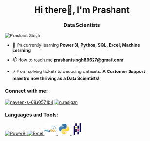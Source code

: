 <h1 align="center">Hi there👋, I'm Prashant</h1>
<h3 align="center">Data Scientists</h3>

<p align="left"> <img src="https://komarev.com/ghpvc/?username=prashantsingh8962&label=Profile%20views&color=0e75b6&style=flat" alt="Prashant Singh" /> </p>


- 🌱 I’m currently learning **Power BI, Python, SQL, Excel, Machine Learning**

- 📫 How to reach me **prashantsingh89627@gmail.com**

- ⚡ From solving tickets to decoding datasets: **A Customer Support maestro now thriving as a Data Scientists!**

<h3 align="left">Connect with me:</h3>
<p align="left">
<a href="https://www.linkedin.com/in/prashant-singh-b4338824b/" target="blank"><img align="center" src="https://raw.githubusercontent.com/rahuldkjain/github-profile-readme-generator/master/src/images/icons/Social/linked-in-alt.svg" alt="naveen-s-68a0571b4" height="30" width="40" /></a>
<a href="https://www.instagram.com/prashu_kansana/" target="blank"><img align="center" src="https://raw.githubusercontent.com/rahuldkjain/github-profile-readme-generator/master/src/images/icons/Social/instagram.svg" alt="n.rasigan" height="30" width="40" /></a>


<h3 align="left">Languages and Tools:</h3>
<p align="left"> <a href="https://powerbi.microsoft.com/en-au/" target="_blank" rel="noreferrer"> <img src="https://logos-world.net/wp-content/uploads/2022/02/Microsoft-Power-BI-Symbol.png" alt="PowerBi" width="40" height="40"/> </a> 
  <a href="https://www.microsoft.com/en-in/microsoft-365/excel" target="_blank" rel="noreferrer"> <img src="https://cdn1.iconfinder.com/data/icons/famous-brand-apps/100/_-04-512.png" alt="Excel" width="40" height="40"/> </a> 
  </a> <a href="https://www.mysql.com/" target="_blank" rel="noreferrer"> <img src="https://raw.githubusercontent.com/devicons/devicon/master/icons/mysql/mysql-original-wordmark.svg" alt="mysql" width="40" height="40"/> </a>
  </a> <a href="https://www.python.org" target="_blank" rel="noreferrer"> <img src="https://raw.githubusercontent.com/devicons/devicon/master/icons/python/python-original.svg" alt="python" width="40" height="40"/> </a>
  <a href="https://pandas.pydata.org/" target="_blank" rel="noreferrer"> <img src="https://raw.githubusercontent.com/devicons/devicon/2ae2a900d2f041da66e950e4d48052658d850630/icons/pandas/pandas-original.svg" alt="pandas" width="40" height="40"/> </a>
